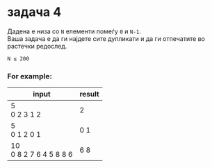 # задача 4

Дадена е низа со `N` елементи помеѓу `0` и `N-1`.  
Ваша задача е да ги најдете сите дупликати и да ги отпечатите во растечки редослед.

``N ≤ 200``

### For example:

| input                     | result |
|---------------------------|--------|
| 5<br>0 2 3 1 2            | 2      |
| 5<br>0 1 2 0 1            | 0 1    |
| 10<br>0 8 2 7 6 4 5 8 8 6 | 6 8    |
